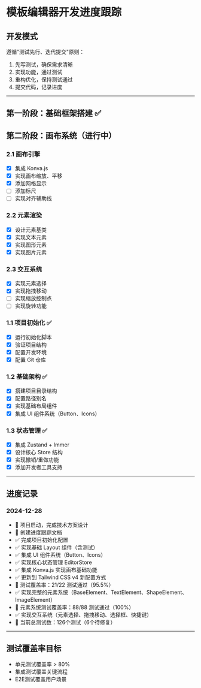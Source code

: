 # 模板编辑器开发进度跟踪

## 开发模式
遵循"测试先行、迭代提交"原则：
1. 先写测试，确保需求清晰
2. 实现功能，通过测试
3. 重构优化，保持测试通过
4. 提交代码，记录进度

---

## 第一阶段：基础框架搭建 ✅ 

## 第二阶段：画布系统（进行中）

### 2.1 画布引擎
- [x] 集成 Konva.js
- [x] 实现画布缩放、平移
- [x] 添加网格显示
- [ ] 添加标尺
- [ ] 实现对齐辅助线

### 2.2 元素渲染
- [x] 设计元素基类
- [x] 实现文本元素
- [x] 实现图形元素
- [x] 实现图片元素

### 2.3 交互系统
- [x] 实现元素选择
- [x] 实现拖拽移动
- [ ] 实现缩放控制点
- [ ] 实现旋转功能

### 1.1 项目初始化 ✅
- [x] 运行初始化脚本
- [x] 验证项目结构
- [x] 配置开发环境
- [x] 配置 Git 仓库

### 1.2 基础架构 ✅
- [x] 搭建项目目录结构
- [x] 配置路径别名
- [x] 实现基础布局组件
- [x] 集成 UI 组件系统（Button、Icons）

### 1.3 状态管理 ✅
- [x] 集成 Zustand + Immer
- [x] 设计核心 Store 结构
- [x] 实现撤销/重做功能
- [x] 添加开发者工具支持

---

## 进度记录

### 2024-12-28
- 🚀 项目启动，完成技术方案设计
- 📝 创建进度跟踪文档
- ✅ 完成项目初始化配置
- ✅ 实现基础 Layout 组件（含测试）
- ✅ 集成 UI 组件系统（Button、Icons）
- ✅ 实现核心状态管理 EditorStore
- ✅ 集成 Konva.js 实现画布基础功能
- ✅ 更新到 Tailwind CSS v4 新配置方式
- 🎯 测试覆盖率：21/22 测试通过（95.5%）
- ✅ 实现完整的元素系统（BaseElement、TextElement、ShapeElement、ImageElement）
- 🎯 元素系统测试覆盖率：88/88 测试通过（100%）
- ✅ 实现交互系统（元素选择、拖拽移动、选择框、快捷键）
- 🎯 当前总测试数：126个测试（6个待修复）

---

## 测试覆盖率目标
- 单元测试覆盖率 > 80%
- 集成测试覆盖关键流程
- E2E测试覆盖用户场景